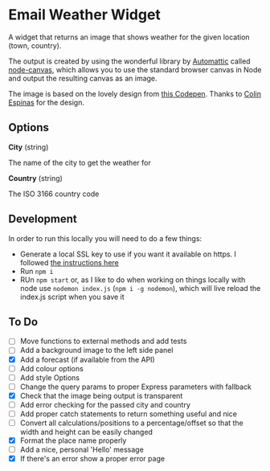 # Email Weather Widget

A widget that returns an image that shows weather for the given location (town, country).

The output is created by using the wonderful library by [Automattic](https://automattic.com/) called [node-canvas](https://github.com/Automattic/node-canvas), which allows you to use the standard browser canvas in Node and output the resulting canvas as an image.

The image is based on the lovely design from [this Codepen](https://codepen.io/Call_in/pen/pMYGbZ). Thanks to [Colin Espinas](https://codepen.io/Call_in) for the design.

## Options

**City** (string)

The name of the city to get the weather for

**Country** (string)

The ISO 3166 country code

## Development

In order to run this locally you will need to do a few things:

 - Generate a local SSL key to use if you want it available on https. I followed [the instructions here](https://hackernoon.com/set-up-ssl-in-nodejs-and-express-using-openssl-f2529eab5bb)
 - Run `npm i`
 - RUn `npm start` or, as I like to do when working on things locally with node use `nodemon index.js` (`npm i -g nodemon`), which will live reload the index.js script when you save it

## To Do

- [ ] Move functions to external methods and add tests
- [ ] Add a background image to the left side panel
- [x] Add a forecast (if available from the API)
- [ ] Add colour options
- [ ] Add style Options
- [ ] Change the query params to proper Express parameters with fallback
- [x] Check that the image being output is transparent
- [ ] Add error checking for the passed city and country
- [ ] Add proper catch statements to return something useful and nice
- [ ] Convert all calculations/positions to a percentage/offset so that the width and height can be easily changed
- [x] Format the place name properly
- [ ] Add a nice, personal 'Hello' message
- [x] If there's an error show a proper error page
